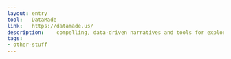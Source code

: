 ```yaml
---
layout: entry
tool:	DataMade
link:	https://datamade.us/
description:	compelling, data-driven narratives and tools for exploration and data preparation
tags:
- other-stuff
---
```

